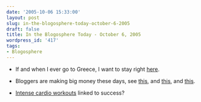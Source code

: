 ```yaml
---
date: '2005-10-06 15:33:00'
layout: post
slug: in-the-blogosphere-today-october-6-2005
draft: false
title: In the Blogosphere Today - October 6, 2005
wordpress_id: '417'
tags:
- Blogosphere
---
```




  * If and when I ever go to Greece, I want to stay right [here](http://www.perivolas.gr/views.htm).


  * Bloggers are making big money these days, see [this](http://today.reuters.com/investing/financeArticle.aspx?type=mergersNews&storyID=2005-10-06T034342Z_01_N05108393_RTRIDST_0_TECH-WEBLOGS-AOL.XML), and [this](http://www.problogger.net/archives/2005/10/05/chitika-eminimalls-how-much-do-they-earn-me/), and [this](http://www.shoeblogs.com/wordpress/2005/09/22/manolo-loves-the-capitalism/#comments).


  * [Intense cardio workouts](http://www.menshealth.com/cda/article.do?site=MensHealth&channel=fitness&category=cardio.activities&conitem=00730a4de3626010VgnVCM200000cee793cd____&cm_mmc=FitnessNL-_-2005_10_04-_-Fitness-_-The_Aristocracy_of_Cardio) linked to success?



